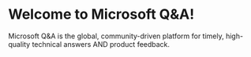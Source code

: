 # Welcome to Microsoft Q&A!
Microsoft Q&A is the global, community-driven platform for timely, high-quality technical answers AND product feedback.
